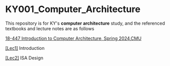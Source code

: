 # KY001_Computer_Architecture
This repository is for KY's **computer architecture** study, and the referenced textbooks and lecture notes are as follows

[18-447 Introduction to Computer Architecture, Spring 2024,CMU](https://users.ece.cmu.edu/~jhoe/doku/doku.php?id=18-447_course_schedule_spring_2024)

[[Lec1]](https://users.ece.cmu.edu/~jhoe/course/ece447/S24handouts/L01.pdf) Introduction

[[Lec2]](https://users.ece.cmu.edu/~jhoe/course/ece447/S24handouts/L02.pdf) ISA Design